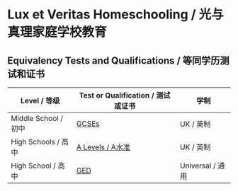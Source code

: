# Lux et Veritas Homeschooling / 光与真理家庭学校教育

## Equivalency Tests and Qualifications / 等同学历测试和证书

| Level / 等级 | Test or Qualification / 测试或证书 | 学制 |
|---|---|---|
| Middle School / 初中 | [GCSEs](https://qualifications.pearson.com/en/qualifications/edexcel-gcses.html) | UK / 英制 |
| High Schools / 高中 | [A Levels / A水准](https://qualifications.pearson.com/en/qualifications/edexcel-a-levels.html) | UK / 英制 |
| High School / 高中 | [GED](https://www.ged.com/en/) | Universal / 通用 |
